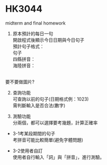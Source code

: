 # HK3044
midterm and final homework
<br>
1. 原本預計的每日一句<br>
開啟程式後顯示今日日期與今日句子<br>
預計句子格式：<br>
句子<br>
四縣拼音：<br>
海陸拼音：<br>
<br>
要不要做圖片?

2. 查詢功能<br>
可查詢以前的句子(日期格式例：1023)<br>
需判斷輸入是否合法(數字)

3. 測驗功能<br>
分兩個，都可以選擇要考幾題，計算正確率

- 3-1考某段期間的句子<br>
考拼音可能比較簡單(避免字體問題)

- 3-2使用者自訂<br>
使用者自行輸入「詞」與「拼音」，進行測驗。
